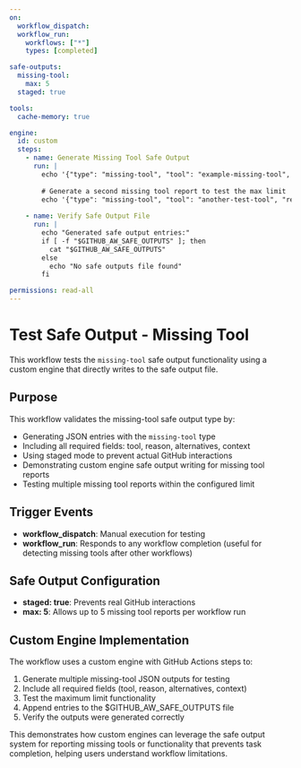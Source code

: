 ```yaml
---
on:
  workflow_dispatch:
  workflow_run:
    workflows: ["*"]
    types: [completed]

safe-outputs:
  missing-tool:
    max: 5
  staged: true

tools:
  cache-memory: true

engine:
  id: custom
  steps:
    - name: Generate Missing Tool Safe Output
      run: |
        echo '{"type": "missing-tool", "tool": "example-missing-tool", "reason": "This is a test of the missing-tool safe output functionality. No actual tool is missing.", "alternatives": "This is a simulated missing tool report generated by the custom engine test workflow.", "context": "test-safe-output-missing-tool workflow validation"}' >> $GITHUB_AW_SAFE_OUTPUTS
        
        # Generate a second missing tool report to test the max limit
        echo '{"type": "missing-tool", "tool": "another-test-tool", "reason": "Testing multiple missing tool reports in a single workflow run.", "alternatives": "Mock alternatives for testing purposes.", "context": "Secondary test entry for validation"}' >> $GITHUB_AW_SAFE_OUTPUTS
        
    - name: Verify Safe Output File
      run: |
        echo "Generated safe output entries:"
        if [ -f "$GITHUB_AW_SAFE_OUTPUTS" ]; then
          cat "$GITHUB_AW_SAFE_OUTPUTS"
        else
          echo "No safe outputs file found"
        fi

permissions: read-all
---
```


# Test Safe Output - Missing Tool

This workflow tests the `missing-tool` safe output functionality using a custom engine that directly writes to the safe output file.

## Purpose

This workflow validates the missing-tool safe output type by:
- Generating JSON entries with the `missing-tool` type
- Including all required fields: tool, reason, alternatives, context
- Using staged mode to prevent actual GitHub interactions
- Demonstrating custom engine safe output writing for missing tool reports
- Testing multiple missing tool reports within the configured limit

## Trigger Events

- **workflow_dispatch**: Manual execution for testing
- **workflow_run**: Responds to any workflow completion (useful for detecting missing tools after other workflows)

## Safe Output Configuration

- **staged: true**: Prevents real GitHub interactions
- **max: 5**: Allows up to 5 missing tool reports per workflow run

## Custom Engine Implementation

The workflow uses a custom engine with GitHub Actions steps to:
1. Generate multiple missing-tool JSON outputs for testing
2. Include all required fields (tool, reason, alternatives, context)
3. Test the maximum limit functionality
4. Append entries to the $GITHUB_AW_SAFE_OUTPUTS file
5. Verify the outputs were generated correctly

This demonstrates how custom engines can leverage the safe output system for reporting missing tools or functionality that prevents task completion, helping users understand workflow limitations.